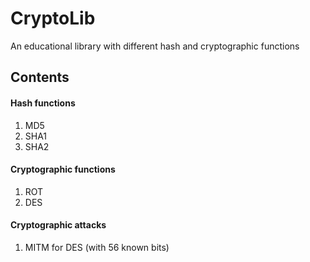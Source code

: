 # CryptoLib
An educational library with different hash and cryptographic functions

## Contents

#### Hash functions

1. MD5
2. SHA1
3. SHA2 


#### Cryptographic functions

1. ROT
2. DES 


#### Cryptographic attacks

1. MITM for DES (with 56 known bits)